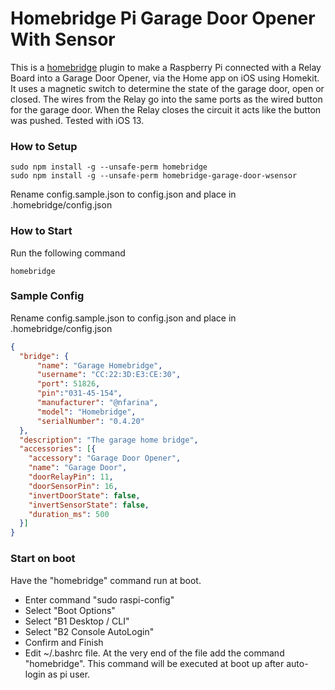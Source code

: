 # Homebridge Pi Garage Door Opener With Sensor


This is a [homebridge](https://github.com/nfarina/homebridge) plugin to make a Raspberry Pi connected with a Relay Board into a Garage Door Opener, via the Home app on iOS using Homekit.  It uses a magnetic switch to determine the state of the garage door, open or closed. The wires from the Relay go into the same ports as the wired button for the garage door. When the Relay closes the circuit it acts like the button was pushed. Tested with iOS 13.

### How to Setup

```
sudo npm install -g --unsafe-perm homebridge
sudo npm install -g --unsafe-perm homebridge-garage-door-wsensor
```
Rename config.sample.json to config.json and place in .homebridge/config.json


### How to Start
Run the following command
```
homebridge
```

### Sample Config

Rename config.sample.json to config.json and place in .homebridge/config.json

```json
{
  "bridge": {
      "name": "Garage Homebridge",
      "username": "CC:22:3D:E3:CE:30",
      "port": 51826,
      "pin":"031-45-154",
      "manufacturer": "@nfarina",
      "model": "Homebridge",
      "serialNumber": "0.4.20"
  },
  "description": "The garage home bridge",
  "accessories": [{
    "accessory": "Garage Door Opener",
    "name": "Garage Door",
    "doorRelayPin": 11,
    "doorSensorPin": 16,
    "invertDoorState": false,
    "invertSensorState": false,
    "duration_ms": 500
  }]
}
```


### Start on boot

Have the "homebridge" command run at boot.
- Enter command "sudo raspi-config" 
- Select "Boot Options"
- Select "B1 Desktop / CLI"
- Select "B2 Console AutoLogin"
- Confirm and Finish
- Edit ~/.bashrc file. At the very end of the file add the command "homebridge". This command will be executed at boot up after auto-login as pi user.



